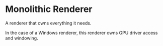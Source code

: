 # Monolithic Renderer

A renderer that owns everything it needs.

In the case of a Windows renderer, this renderer owns GPU driver access and windowing.
